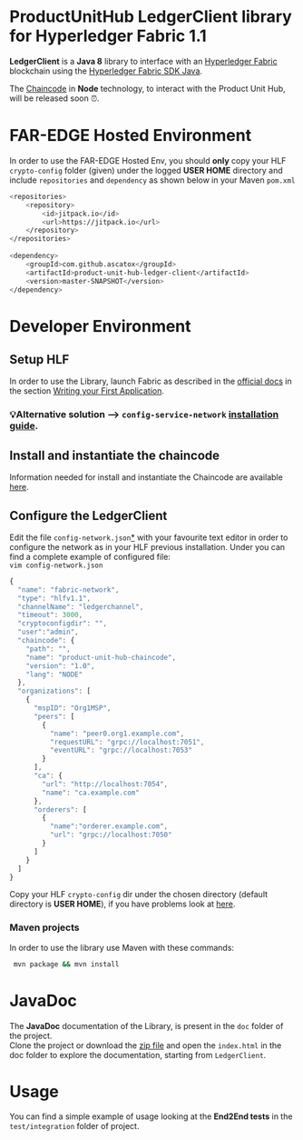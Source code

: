 # ProductUnitHub LedgerClient library for Hyperledger Fabric 1.1

**LedgerClient** is a **Java 8** library to interface with an [Hyperledger Fabric](https://hyperledger-fabric.readthedocs.io/en/latest/) blockchain using the [Hyperledger Fabric SDK Java](https://github.com/hyperledger/fabric-sdk-java).

The [Chaincode](https://github.com/ascatox/product-unit-hub-chaincode) in **Node** technology, to interact with the Product Unit Hub, will be released soon ⏰.
# FAR-EDGE Hosted Environment
In order to use the FAR-EDGE Hosted Env, you should **only** copy your HLF `crypto-config` folder (given) under the logged **USER HOME** directory and include `repositories` and `dependency` as shown below in your Maven `pom.xml`
```bash 
<repositories>
	<repository>
	    <id>jitpack.io</id>
	    <url>https://jitpack.io</url>
	</repository>
</repositories>
	
<dependency>
	<groupId>com.github.ascatox</groupId>
	<artifactId>product-unit-hub-ledger-client</artifactId>
	<version>master-SNAPSHOT</version>
</dependency>
```
# Developer Environment
## Setup HLF
In order to use the Library, launch Fabric as described in the [official docs](https://hyperledger-fabric.readthedocs.io/en/latest/) in the section [Writing your First Application](https://hyperledger-fabric.readthedocs.io/en/release-1.1/write_first_app.html).<br/>

### 💡Alternative solution --> `config-service-network` [installation guide](https://github.com/ascatox/configuration-network-fabric).

## Install and instantiate the chaincode
Information needed for install and instantiate the Chaincode are available [here](https://github.com/ascatox/product-unit-hub-chaincode).
## Configure the LedgerClient
Edit the file `config-network.json`[*](https://github.com/ascatox/product-unit-hub-ledger-client/blob/master/src/main/resources/config-network.json) with your favourite text editor in order to configure the network as in your HLF previous installation. Under you can find a complete example of configured file: <br/>
`vim config-network.json` 
```javascript
{
  "name": "fabric-network",
  "type": "hlfv1.1",
  "channelName": "ledgerchannel",
  "timeout": 3000,
  "cryptoconfigdir": "",
  "user":"admin",
  "chaincode": {
    "path": "",
    "name": "product-unit-hub-chaincode",
    "version": "1.0",
    "lang": "NODE"
  },
  "organizations": [
    {
      "mspID": "Org1MSP",
      "peers": [
        {
          "name": "peer0.org1.example.com",
          "requestURL": "grpc://localhost:7051",
          "eventURL": "grpc://localhost:7053"
        }
      ],
      "ca": {
        "url": "http://localhost:7054",
        "name": "ca.example.com"
      },
      "orderers": [
        {
          "name":"orderer.example.com",
          "url": "grpc://localhost:7050"
        }
      ]
    }
  ]
}
```

Copy your HLF `crypto-config` dir under the chosen directory (default directory is **USER HOME**), if you have problems look at [here](https://github.com/ascatox/configuration-network-fabric#troubleshooting). <br/>

### Maven projects
In order to use the library use Maven with these commands:
```bash
 mvn package && mvn install
```
# JavaDoc
The **JavaDoc** documentation of the Library, is present in the `doc` folder of the project.<br/>
Clone the project or download the [zip file](https://github.com/ascatox/product-unit-hub-ledger-client/blob/master/doc.zip) and open the `index.html` in the doc folder to explore the documentation, starting from `LedgerClient`.

# Usage
You can find a simple example of usage looking at the **End2End tests** in the `test/integration` folder of project.
